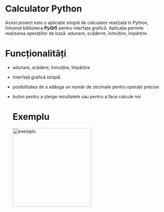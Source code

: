 # Calculator Python
Acest proiect este o aplicație simplă de calculator realizată în Python, folosind biblioteca **PyQt5** pentru interfața grafică. Aplicația permite realizarea operațiilor de bază: adunare, scăderre, înmulțire, împărțire.

# Funcționalități 
- adunare, scădere, înmulțire, împărțire
- interfață grafică simplă
- posibilitatea de a adăuga un număr de zecimale pentru operații precise
- buton pentru a șterge rezultatele sau pentru a face calcule noi

  # Exemplu

  <img width="251" alt="exemplu" src="https://github.com/user-attachments/assets/bf35b359-03ef-41fc-9df7-9db5dcf65ce7" />
